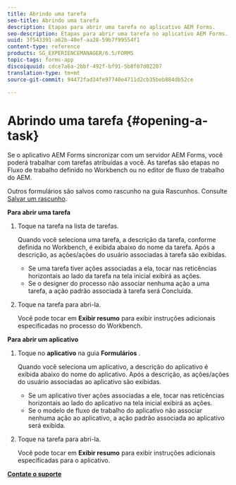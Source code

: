 ```yaml
---
title: Abrindo uma tarefa
seo-title: Abrindo uma tarefa
description: Etapas para abrir uma tarefa no aplicativo AEM Forms.
seo-description: Etapas para abrir uma tarefa no aplicativo AEM Forms.
uuid: 3f543391-a62b-40ef-aa28-59b7f99554f1
content-type: reference
products: SG_EXPERIENCEMANAGER/6.5/FORMS
topic-tags: forms-app
discoiquuid: cdce7a6a-2bbf-492f-bf91-5b8f07d02207
translation-type: tm+mt
source-git-commit: 94472fad34fe97740e4711d2cb35beb884db52ce

---
```



# Abrindo uma tarefa {#opening-a-task}

Se o aplicativo AEM Forms sincronizar com um servidor AEM Forms, você poderá trabalhar com tarefas atribuídas a você. As tarefas são etapas no Fluxo de trabalho definido no Workbench ou no editor de fluxo de trabalho do AEM.

Outros formulários são salvos como rascunho na guia Rascunhos. Consulte [Salvar um rascunho](/help/forms/using/save-as-draft.md).

**Para abrir uma tarefa**

1. Toque na tarefa na lista de tarefas.

   Quando você seleciona uma tarefa, a descrição da tarefa, conforme definida no Workbench, é exibida abaixo do nome da tarefa. Após a descrição, as ações/ações do usuário associadas à tarefa são exibidas.

   * Se uma tarefa tiver ações associadas a ela, tocar nas reticências horizontais ao lado da tarefa na tela inicial exibirá as ações.
   * Se o designer do processo não associar nenhuma ação a uma tarefa, a ação padrão associada à tarefa será Concluída.

1. Toque na tarefa para abri-la.

   Você pode tocar em **Exibir resumo** para exibir instruções adicionais especificadas no processo do Workbench.

**Para abrir um aplicativo**

1. Toque no **aplicativo** na guia **Formulários** .

   Quando você seleciona um aplicativo, a descrição do aplicativo é exibida abaixo do nome do aplicativo. Após a descrição, as ações/ações do usuário associadas ao aplicativo são exibidas.

   * Se um aplicativo tiver ações associadas a ele, tocar nas reticências horizontais ao lado do aplicativo na tela inicial exibirá as ações.
   * Se o modelo de fluxo de trabalho do aplicativo não associar nenhuma ação ao aplicativo, a ação padrão associada ao aplicativo será exibida.

1. Toque na tarefa para abri-la.

   Você pode tocar em **Exibir resumo** para exibir instruções adicionais especificadas para o aplicativo.

**[Contate o suporte](https://www.adobe.com/account/sign-in.supportportal.html)**
